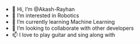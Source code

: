 - 👋 Hi, I’m @Akash-Rayhan
- 👀 I’m interested in Robotics
- 🌱 I’m currently learning Machine Learning
- 💞️ I’m looking to collaborate with other developers
- 📫 I love to play guitar and sing along with

<!---
Akash-Rayhan/Akash-Rayhan is a ✨ special ✨ repository because its `README.md` (this file) appears on your GitHub profile.
You can click the Preview link to take a look at your changes.
--->

